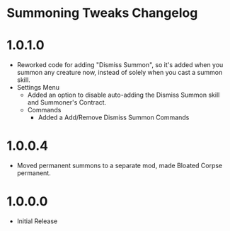 Summoning Tweaks Changelog
=======
# 1.0.1.0
* Reworked code for adding "Dismiss Summon", so it's added when you summon any creature now, instead of solely when you cast a summon skill.
* Settings Menu
	* Added an option to disable auto-adding the Dismiss Summon skill and Summoner's Contract.
	* Commands
		* Added a Add/Remove Dismiss Summon Commands

# 1.0.0.4
* Moved permanent summons to a separate mod, made Bloated Corpse permanent.

# 1.0.0.0
* Initial Release